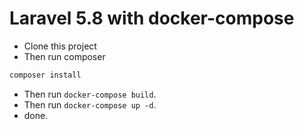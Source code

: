 # Laravel 5.8 with docker-compose

- Clone this project
- Then run composer
```bash
composer install
```
- Then run `docker-compose build`.
- Then run `docker-compose up -d`.
- done.
